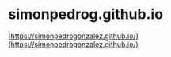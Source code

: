 # simonpedrog.github.io
[https://simonpedrogonzalez.github.io/](https://simonpedrogonzalez.github.io/)
